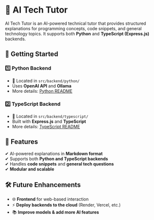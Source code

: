 # 🤖 AI Tech Tutor

AI Tech Tutor is an AI-powered technical tutor that provides structured explanations for programming concepts, code snippets, and general technology topics. It supports both **Python** and **TypeScript (Express.js)** backends.

## 🚀 Getting Started

### 1️⃣ **Python Backend**
- 📂 Located in `src/backend/python/`
- Uses **OpenAI API** and **Ollama**
- More details: [Python README](src/backend/python/README.md)

### 2️⃣ **TypeScript Backend**
- 📂 Located in `src/backend/typescript/`
- Built with **Express.js** and **TypeScript**
- More details: [TypeScript README](src/backend/typescript/README.md)

## 🌟 Features
✔ AI-powered explanations in **Markdown format**  
✔ Supports both **Python and TypeScript backends**  
✔ Handles **code snippets** and **general tech questions**  
✔ **Modular and scalable**  

## 🛠 Future Enhancements
- 🌐 **Frontend** for web-based interaction
- ⚡ **Deploy backends to the cloud** (Render, Vercel, etc.)
- 📚 **Improve models & add more AI features**
